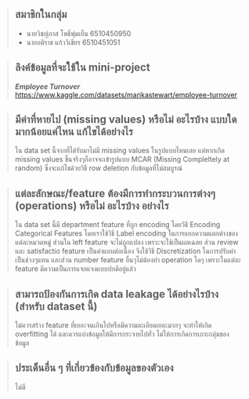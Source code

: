 >## สมาชิกในกลุ่ม 
>- นายวิชญ์ภาส โพธิ์พุ่มเย็น 6510450950<br>
>- นายอติราช แก้ววิเชียร 6510451051

>## ลิงค์ข้อมูลที่จะใช้ใน mini-project
>***Employee Turnover***<br>
>https://www.kaggle.com/datasets/marikastewart/employee-turnover

>## มีค่าที่หายไป (missing values) หรือไม่ อะไรบ้าง แบบใด มากน้อยแค่ไหน แก้ไขได้อย่างไร
> ใน data set นี้จากที่ได้รับมาไม่มี missing values ในรูปแบบไหนเลย แต่หากเกิด missing values ขึ้นจริงๆก็อาจจะเข้ารูปแบบ MCAR (Missing Compleltely at random) ซึ่งจะแก้ไขด้วยวิธี row deletion กับข้อมูลที่ไม่สมบูรณ์

>## แต่ละลักษณะ/feature ต้องมีการทำกระบวนการต่างๆ (operations) หรือไม่ อะไรบ้าง อย่างไร
>ใน data set นี้มี department feature ที่ถูก encoding โดยวิธี Encoding Categorical Features โดยเราใช้วิธี Label encoding ในการแยกความแตกต่างของแต่ละหมวดหมู่ ส่วนใน left feature จะไม่ถูกแปลง เพราะจะใช้เป็นผลเฉลย ส่วน review และ satisfactio feature เป็นค่าแบบต่อเนื่อง จึงใช้วิธี Discretization ในการปรับค่าเป็นช่วงๆแทน และส่วน number feature อื่นๆไม่ต้องทำ operation ใดๆ เพราะในแต่ละ feature มีความเป็นการแจกแจงแบบปกติอยู่แล้ว

>## สามารถป้องกันการเกิด data leakage ได้อย่างไรบ้าง (สำหรับ dataset นี้)
> ไม่ควรสร้าง feature ที่เยอะจนเกินไปหรือมีความละเอียดเยอะมากๆ จะทำให้เกิด overfitting ได้ และควรแบ่งข้อมูลให้มีการกระจายไปทั่ว ไม่ให้การเกิดการเกาะกลุ่มของข้อมูล

>## ประเด็นอื่น ๆ ที่เกี่ยวข้องกับข้อมูลของตัวเอง
>ไม่มี